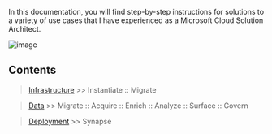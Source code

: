 In this documentation, you will find step-by-step instructions for solutions to a variety of use cases that I have experienced as a Microsoft Cloud Solution Architect.

![image](https://user-images.githubusercontent.com/44923999/185972867-64465cc3-0769-4045-bc5d-672f573854c7.png)

## Contents
> [Infrastructure](Infrastructure.md) >> Instantiate :: Migrate

> [Data](Data.md) >> Migrate :: Acquire :: Enrich :: Analyze :: Surface :: Govern

> [Deployment](Deployment.md) >> Synapse
